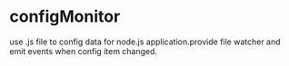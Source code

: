 configMonitor
=============

use .js file to config data for node.js application.provide file watcher and emit events when config item changed.
